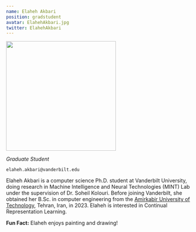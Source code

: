 ```yaml
---
name: Elaheh Akbari
position: gradstudent
avatar: ElahehAkbari.jpg
twitter: ElahehAkbari
---
```


<img width="300" src="{{site.baseurl}}/images/people/{{page.avatar}}" data-action="zoom">

_Graduate Student_<br>

<i class="fa fa-envelope-o"></i> `elaheh.akbari@vanderbilt.edu`

Elaheh Akbari is a computer science Ph.D. student at Vanderbilt University, doing research in Machine Intelligence and Neural Technologies (MINT) Lab under the supervision of Dr. Soheil Kolouri. Before joining Vanderbilt, she obtained her B.Sc. in computer engineering from the [Amirkabir University of Technology](https://aut.ac.ir/en), Tehran, Iran, in 2023. Elaheh is interested in Continual Representation Learning.

**Fun Fact:** Elaheh enjoys painting and drawing!
